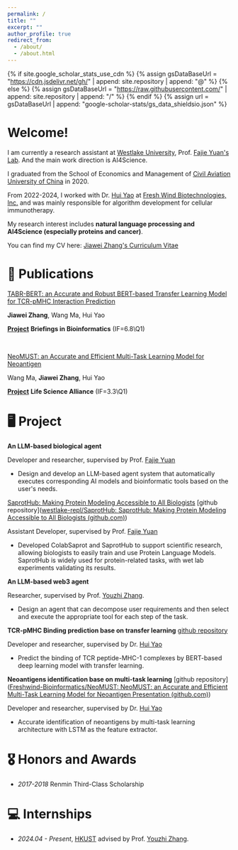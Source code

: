 ```yaml
---
permalink: /
title: ""
excerpt: ""
author_profile: true
redirect_from: 
  - /about/
  - /about.html
---
```


{% if site.google_scholar_stats_use_cdn %}
{% assign gsDataBaseUrl = "https://cdn.jsdelivr.net/gh/" | append: site.repository | append: "@" %}
{% else %}
{% assign gsDataBaseUrl = "https://raw.githubusercontent.com/" | append: site.repository | append: "/" %}
{% endif %}
{% assign url = gsDataBaseUrl | append: "google-scholar-stats/gs_data_shieldsio.json" %}

<span class='anchor' id='about-me'></span>

# Welcome!
I am currently a research assistant at [Westlake University](https://en.westlake.edu.cn/), Prof. [Fajie Yuan's Lab](https://github.com/westlake-repl). And the main work direction is AI4Science.

I graduated from the School of Economics and Management of [Civil Aviation University of China](https://www.cauc.edu.cn/en/) in 2020.

From 2022-2024, I worked with Dr. [Hui Yao](https://scholar.google.com/citations?user=LlcLoysAAAAJ) at [Fresh Wind Biotechnologies, Inc.](https://www.freshwindbiotech.com/) and was mainly responsible for algorithm development for cellular immunotherapy. 

My research interest includes **natural language processing and AI4Science (especially proteins and cancer)**.

You can find my CV here: [Jiawei Zhang's Curriculum Vitae](../assets/jwzhang_CV.pdf)


# 📝 Publications 

<!-- <div class='paper-box'><div class='paper-box-image'><div><div class="badge">CVPR 2016</div><img src='images/500x300.png' alt="sym" width="100%"></div></div> -->

[TABR-BERT: an Accurate and Robust BERT-based Transfer Learning Model for TCR-pMHC Interaction Prediction](https://academic.oup.com/bib/article/25/1/bbad436/7457349)

**Jiawei Zhang**, Wang Ma, Hui Yao

[**Project**](https://github.com/Freshwind-Bioinformatics/TABR-BERT) **Briefings in Bioinformatics** (IF=6.8\Q1)



<br/>



[NeoMUST: an Accurate and Efficient Multi-Task Learning Model for Neoantigen](https://www.life-science-alliance.org/content/7/4/e202302255)

Wang Ma, **Jiawei Zhang**, Hui Yao

[**Project**](https://github.com/Freshwind-Bioinformatics/NeoMUST) **Life Science Alliance** (IF=3.3\Q1)

# 🖥️ Project

**An LLM-based biological agent**

Developer and researcher, supervised by Prof. [Fajie Yuan](https://fajieyuan.github.io/)

- Design and develop an LLM-based agent system that automatically executes corresponding AI  models and bioinformatic tools based on the user's needs. 



[SaprotHub: Making Protein Modeling Accessible to All Biologists](https://www.biorxiv.org/content/10.1101/2024.05.24.595648v3)  [github repository]([westlake-repl/SaprotHub: SaprotHub: Making Protein Modeling Accessible to All Biologists (github.com)](https://github.com/westlake-repl/SaprotHub))

Assistant Developer, supervised by Prof. [Fajie Yuan](https://fajieyuan.github.io/)

- Developed ColabSaprot and SaprotHub to support scientific research, allowing biologists to easily train and use Protein Language Models. SaprotHub is widely used for protein-related tasks, with wet lab experiments validating its results.



**An LLM-based web3 agent**

Researcher, supervised by Prof. [Youzhi Zhang](https://scholar.google.com/citations?hl=en&user=i2j5DmwAAAAJ).

- Design an agent that can decompose user requirements and then select and execute the appropriate  tool for each step of the task.



**TCR-pMHC Binding prediction base on transfer learning** [github repository](https://github.com/Freshwind-Bioinformatics/TABR-BERT)

Developer and researcher, supervised by Dr. [Hui Yao](https://scholar.google.com/citations?user=LlcLoysAAAAJ)

- Predict the binding of TCR peptide-MHC-1 complexes by BERT-based deep learning model with  transfer learning.



**Neoantigens identification base on multi-task learning** [github repository]([Freshwind-Bioinformatics/NeoMUST: NeoMUST: an Accurate and Efficient Multi-Task Learning Model for Neoantigen Presentation (github.com)](https://github.com/Freshwind-Bioinformatics/NeoMUST))

Developer and researcher, supervised by Dr. [Hui Yao](https://scholar.google.com/citations?user=LlcLoysAAAAJ)

- Accurate identification of neoantigens by multi-task learning architecture with LSTM as the feature  extractor.

  

# 🎖 Honors and Awards

- *2017-2018* Renmin Third-Class Scholarship 

# 💻 Internships
- *2024.04 - Present*, [HKUST](https://hkust.edu.hk/) advised by Prof. [Youzhi Zhang](https://scholar.google.com/citations?hl=en&user=i2j5DmwAAAAJ).

